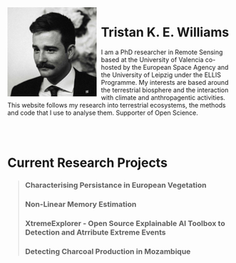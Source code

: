 <img style="float: left; margin-right: 10px;" width="200" src="./assets/images/pic.jpeg">

# Tristan K. E. Williams

<p>I am a PhD researcher in Remote Sensing based at the University of Valencia co-hosted by the European Space Agency and the University of Leipzig under the ELLIS Programme. My interests are based around the terrestrial biosphere and the interaction with climate and anthropagentic activities. This website follows my research into terrestrial ecosystems, the methods and code that I use to analyse them. Supporter of Open Science.</p>
<br />
<br />

# Current Research Projects
> ### Characterising Persistance in European Vegetation
> ### Non-Linear Memory Estimation
> ### XtremeExplorer - Open Source Explainable AI Toolbox to Detection and Atrribute Extreme Events
> ### Detecting Charcoal Production in Mozambique


